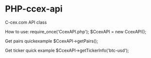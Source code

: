 PHP-ccex-api
============

C-cex.com API class

How to use:
require_once('CcexAPI.php');
$CcexAPI = new CcexAPI();

Get pairs quickexample
$CcexAPI->getPairs();

Get ticker quick example
$CcexAPI->getTickerInfo('btc-usd');
